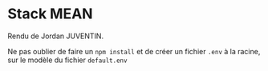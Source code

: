 # Stack MEAN
Rendu de Jordan JUVENTIN.

Ne pas oublier de faire un `npm install` et de créer un fichier `.env` à la racine, sur le modèle du fichier `default.env`